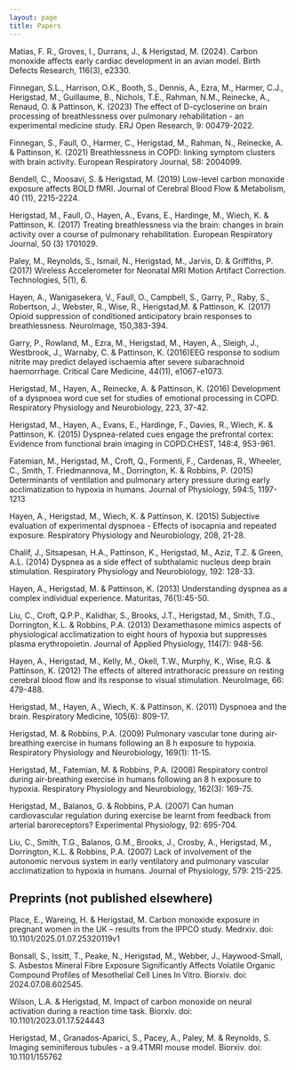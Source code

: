 ```yaml
---
layout: page
title: Papers
---
```

Matias, F. R., Groves, I., Durrans, J., & Herigstad, M. (2024). Carbon monoxide affects early cardiac development in an avian model. Birth Defects Research, 116(3), e2330. 

Finnegan, S.L., Harrison, O.K., Booth, S., Dennis, A., Ezra, M., Harmer, C.J., Herigstad, M., Guillaume, B., Nichols, T.E., Rahman, N.M., Reinecke, A., Renaud, O. & Pattinson, K. (2023) The effect of D-cycloserine on brain processing of breathlessness over pulmonary rehabilitation - an experimental medicine study. ERJ Open Research, 9: 00479-2022.

Finnegan, S., Faull, O., Harmer, C., Herigstad, M., Rahman, N., Reinecke, A. & Pattinson, K. (2021) Breathlessness in COPD: linking symptom clusters with brain activity. European Respiratory Journal, 58: 2004099.

Bendell, C., Moosavi, S. & Herigstad, M. (2019) Low-level carbon monoxide exposure affects BOLD fMRI. Journal of Cerebral Blood Flow & Metabolism, 40 (11), 2215-2224.

Herigstad, M., Faull, O., Hayen, A., Evans, E., Hardinge, M., Wiech, K. & Pattinson, K. (2017) Treating breathlessness via the brain: changes in brain activity over a course of pulmonary rehabilitation. European Respiratory Journal, 50 (3) 1701029. 

Paley, M., Reynolds, S., Ismail, N., Herigstad, M., Jarvis, D. & Griffiths, P. (2017) Wireless Accelerometer for Neonatal MRI Motion Artifact Correction. Technologies, 5(1), 6. 

Hayen,  A., Wanigasekera, V., Faull, O., Campbell, S., Garry, P., Raby, S., Robertson, J., Webster, R., Wise, R., Herigstad,M. & Pattinson, K. (2017) Opioid suppression of conditioned anticipatory brain responses to breathlessness. NeuroImage, 150,383-394. 

Garry, P., Rowland, M., Ezra, M., Herigstad, M., Hayen, A., Sleigh, J., Westbrook, J., Warnaby, C. & Pattinson, K. (2016)EEG response to sodium nitrite may predict delayed ischaemia after severe subarachnoid haemorrhage. Critical Care Medicine, 44(11), e1067-e1073. 

Herigstad, M., Hayen, A., Reinecke, A. & Pattinson, K. (2016) Development of a dyspnoea word cue set for studies of emotional processing in COPD. Respiratory Physiology and Neurobiology, 223, 37-42. 

Herigstad, M., Hayen, A., Evans, E., Hardinge, F., Davies, R., Wiech, K. & Pattinson, K. (2015) Dyspnea-related cues engage the prefrontal cortex: Evidence from functional brain imaging in COPD.CHEST, 148:4, 953-961. 

Fatemian, M., Herigstad, M., Croft, Q., Formenti, F., Cardenas, R., Wheeler, C., Smith, T. Friedmannova, M., Dorrington, K. & Robbins, P. (2015) Determinants of ventilation and pulmonary artery pressure during early acclimatization to hypoxia in humans. Journal of Physiology, 594:5, 1197-1213  

Hayen, A., Herigstad, M., Wiech, K. & Pattinson, K. (2015) Subjective evaluation of experimental dyspnoea - Effects of isocapnia and repeated exposure. Respiratory Physiology and Neurobiology, 208, 21-28.  

Chalif, J., Sitsapesan, H.A., Pattinson, K., Herigstad, M., Aziz, T.Z. & Green, A.L. (2014) Dyspnea as a side effect of subthalamic nucleus deep brain stimulation. Respiratory Physiology and Neurobiology, 192: 128-33. 

Hayen, A., Herigstad, M. & Pattinson, K. (2013) Understanding dyspnea as a complex individual experience. Maturitas, 76(1):45-50. 

Liu, C., Croft, Q.P.P., Kalidhar, S., Brooks, J.T., Herigstad, M., Smith, T.G., Dorrington, K.L. & Robbins, P.A. (2013) Dexamethasone mimics aspects of physiological acclimatization to eight hours of hypoxia but suppresses plasma erythropoietin. Journal of Applied Physiology, 114(7): 948-56. 

Hayen,  A., Herigstad, M.,  Kelly,  M.,  Okell,  T.W.,  Murphy,  K.,  Wise,  R.G.  &  Pattinson,  K.  (2012)  The  effects  of  altered intrathoracic pressure on resting cerebral blood flow and its response to visual stimulation. NeuroImage, 66: 479-488.

Herigstad, M., Hayen, A., Wiech, K. & Pattinson, K. (2011) Dyspnoea and the brain. Respiratory Medicine, 105(6):  809-17.

Herigstad, M. & Robbins, P.A. (2009) Pulmonary vascular tone during air-breathing exercise in humans following an 8 h exposure to hypoxia. Respiratory Physiology and Neurobiology, 169(1): 11-15. 

Herigstad, M., Fatemian, M. & Robbins, P.A. (2008) Respiratory control during air-breathing exercise in humans following an 8 h exposure to hypoxia. Respiratory Physiology and Neurobiology, 162(3): 169-75. 

Herigstad, M., Balanos, G. & Robbins, P.A. (2007) Can human cardiovascular regulation during exercise be learnt from feedback from arterial baroreceptors? Experimental Physiology, 92: 695-704. 

Liu, C., Smith, T.G., Balanos, G.M., Brooks, J., Crosby, A., Herigstad, M., Dorrington, K.L. & Robbins, P.A. (2007) Lack of involvement of the autonomic nervous system in early ventilatory and pulmonary vascular acclimatization to hypoxia in humans. Journal of Physiology, 579: 215-225. 

## Preprints (not published elsewhere)
Place, E., Wareing, H. & Herigstad, M. Carbon monoxide exposure in pregnant women in the UK – results from the IPPCO study. Medrxiv. doi: 10.1101/2025.01.07.25320119v1

Bonsall, S., Issitt, T., Peake, N., Herigstad, M., Webber, J., Haywood-Small, S. Asbestos Mineral Fibre Exposure Significantly Affects Volatile Organic Compound Profiles of Mesothelial Cell Lines In Vitro. Biorxiv. doi: 2024.07.08.602545. 

Wilson, L.A. & Herigstad, M. Impact of carbon monoxide on neural activation during a reaction time task. Biorxiv. doi: 10.1101/2023.01.17.524443

Herigstad, M., Granados-Aparici, S., Pacey, A., Paley, M. & Reynolds, S. Imaging seminiferous tubules - a 9.4TMRI mouse model. Biorxiv. doi: 10.1101/155762 
